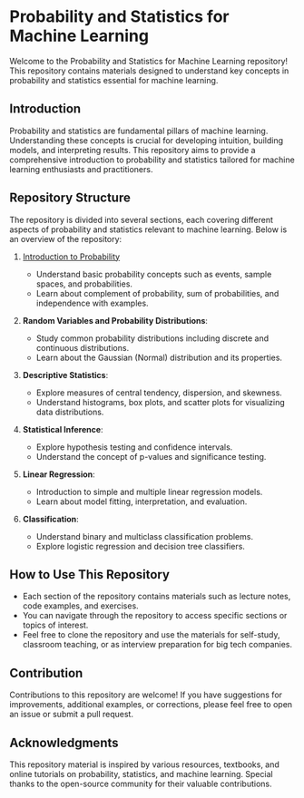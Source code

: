 # Probability and Statistics for Machine Learning

Welcome to the Probability and Statistics for Machine Learning repository! This repository contains materials designed to understand key concepts in probability and statistics essential for machine learning.

## Introduction

Probability and statistics are fundamental pillars of machine learning. Understanding these concepts is crucial for developing intuition, building models, and interpreting results. This repository aims to provide a comprehensive introduction to probability and statistics tailored for machine learning enthusiasts and practitioners.

## Repository Structure

The repository is divided into several sections, each covering different aspects of probability and statistics relevant to machine learning. Below is an overview of the repository:

1. [Introduction to Probability](https://github.com/nehakardam/Probability-Statistics-for-Machine-Learning-/blob/main/1_Intro_to_Probability.md)
   - Understand basic probability concepts such as events, sample spaces, and probabilities.
   - Learn about complement of probability, sum of probabilities, and independence with examples.

2. **Random Variables and Probability Distributions**:
   - Study common probability distributions including discrete and continuous distributions.
   - Learn about the Gaussian (Normal) distribution and its properties.

3. **Descriptive Statistics**:
   - Explore measures of central tendency, dispersion, and skewness.
   - Understand histograms, box plots, and scatter plots for visualizing data distributions.

4. **Statistical Inference**:
   - Explore hypothesis testing and confidence intervals.
   - Understand the concept of p-values and significance testing.

5. **Linear Regression**:
   - Introduction to simple and multiple linear regression models.
   - Learn about model fitting, interpretation, and evaluation.

6. **Classification**:
   - Understand binary and multiclass classification problems.
   - Explore logistic regression and decision tree classifiers.

## How to Use This Repository

- Each section of the repository contains materials such as lecture notes, code examples, and exercises.
- You can navigate through the repository to access specific sections or topics of interest.
- Feel free to clone the repository and use the materials for self-study, classroom teaching, or as interview preparation for big tech companies.

## Contribution

Contributions to this repository are welcome! If you have suggestions for improvements, additional examples, or corrections, please feel free to open an issue or submit a pull request.

## Acknowledgments

This repository material is inspired by various resources, textbooks, and online tutorials on probability, statistics, and machine learning. Special thanks to the open-source community for their valuable contributions.

